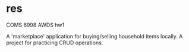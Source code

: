# res
COMS 6998 AWDS hw1

A 'marketplace' application for buying/selling household items locally. A project for practicing CRUD operations. 
